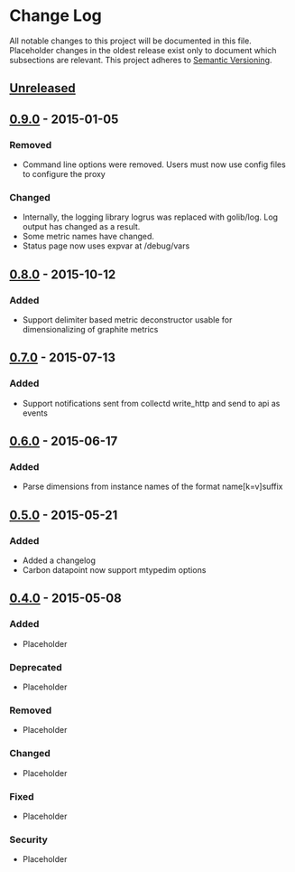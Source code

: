 # Change Log

All notable changes to this project will be documented in this file.
Placeholder changes in the oldest release exist only to document which
subsections are relevant.
This project adheres to [Semantic Versioning](http://semver.org/).

## [Unreleased]

## [0.9.0] - 2015-01-05

### Removed

- Command line options were removed.  Users must now use config files to
  configure the proxy

### Changed

- Internally, the logging library logrus was replaced with golib/log.  Log
  output has changed as a result.
- Some metric names have changed.
- Status page now uses expvar at /debug/vars

## [0.8.0] - 2015-10-12

### Added

- Support delimiter based metric deconstructor usable for dimensionalizing of
  graphite metrics

## [0.7.0] - 2015-07-13

### Added

- Support notifications sent from collectd write_http and send to api as events

## [0.6.0] - 2015-06-17

### Added

- Parse dimensions from instance names of the format name[k=v]suffix

## [0.5.0] - 2015-05-21

### Added

- Added a changelog
- Carbon datapoint now support mtypedim options

## [0.4.0] - 2015-05-08

### Added

- Placeholder

### Deprecated

- Placeholder

### Removed

- Placeholder

### Changed

- Placeholder

### Fixed

- Placeholder

### Security

- Placeholder

[unreleased]: https://github.com/signalfx/metricproxy/compare/v0.9.0...HEAD
[0.4.0]: https://github.com/signalfx/metricproxy/compare/v0.0.1...v0.4.0
[0.5.0]: https://github.com/signalfx/metricproxy/compare/v0.4.0...v0.5.0
[0.6.0]: https://github.com/signalfx/metricproxy/compare/v0.5.0...v0.6.0
[0.7.0]: https://github.com/signalfx/metricproxy/compare/v0.6.0...v0.7.0
[0.8.0]: https://github.com/signalfx/metricproxy/compare/v0.7.0...v0.8.0
[0.9.0]: https://github.com/signalfx/metricproxy/compare/v0.8.0...v0.9.0
